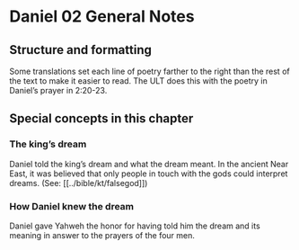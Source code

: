 # Daniel 02 General Notes
## Structure and formatting

Some translations set each line of poetry farther to the right than the rest of the text to make it easier to read. The ULT does this with the poetry in Daniel’s prayer in 2:20-23.

## Special concepts in this chapter

### The king’s dream

Daniel told the king’s dream and what the dream meant. In the ancient Near East, it was believed that only people in touch with the gods could interpret dreams. (See: [[../bible/kt/falsegod]])

### How Daniel knew the dream

Daniel gave Yahweh the honor for having told him the dream and its meaning in answer to the prayers of the four men.